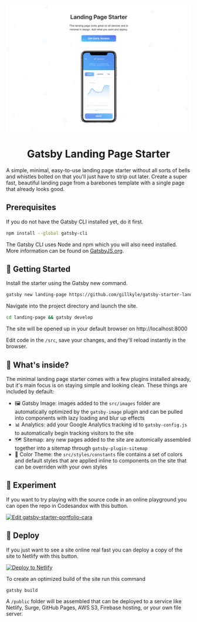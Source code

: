 <p align="center">
  <img alt="preview of page" src="https://github.com/gillkyle/images/blob/master/Screen%20Shot%202019-03-21%20at%209.14.46%20PM.png" />
</p>
<h1 align="center">
  Gatsby Landing Page Starter
</h1>

A simple, minimal, easy-to-use landing page starter without all sorts of bells and whistles bolted on that you'll just have to strip out later. Create a super fast, beautiful landing page from a barebones template with a single page that already looks good.

## Prerequisites

If you do not have the Gatsby CLI installed yet, do it first.

```bash
npm install --global gatsby-cli
```

The Gatsby CLI uses Node and npm which you will also need installed. More information can be found on [GatsbyJS.org](https://www.gatsbyjs.org/tutorial/part-one/).

## 🚀 Getting Started

Install the starter using the Gatsby new command.

```bash
gatsby new landing-page https://github.com/gillkyle/gatsby-starter-landing-page.git
```

Navigate into the project directory and launch the site.

```bash
cd landing-page && gatsby develop
```

The site will be opened up in your default browser on http://localhost:8000

Edit code in the `/src`, save your changes, and they'll reload instantly in the browser.

## 🧐 What's inside?

The minimal landing page starter comes with a few plugins installed already, but it's main focus is on staying simple and looking clean. These things are included by default:

- 🖼 Gatsby Image: images added to the `src/images` folder are automatically optimized by the `gatsby-image` plugin and can be pulled into components with lazy loading and blur up effects
- 📊 Analytics: add your Google Analytics tracking id to `gatsby-config.js` to automatically begin tracking visitors to the site
- 🗺 Sitemap: any new pages added to the site are automically assembled together into a sitemap through `gatsby-plugin-sitemap`
- 🎨 Color Theme: the `src/styles/constants` file contains a set of colors and default styles that are applied inline to components on the site that can be overriden with your own styles

## 🧪 Experiment

If you want to try playing with the source code in an online playground you can open the repo in Codesandox with this button.

[![Edit gatsby-starter-portfolio-cara](https://codesandbox.io/static/img/play-codesandbox.svg)](https://codesandbox.io/s/github/gillkyle/gatsby-starter-landing-page/tree/master/)

## 💫 Deploy

If you just want to see a site online real fast you can deploy a copy of the site to Netlify with this button.

[![Deploy to Netlify](https://www.netlify.com/img/deploy/button.svg)](https://app.netlify.com/start/deploy?repository=https://github.com/gillkyle/gatsby-starter-landing-page)

To create an optimized build of the site run this command

```bash
gatsby build
```

A `/public` folder will be assembled that can be deployed to a service like Netlify, Surge, GitHub Pages, AWS S3, Firebase hosting, or your own file server.
